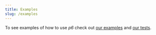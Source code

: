 ```yaml
---
title: Examples
slug: /examples
---
```


To see examples of how to use *p6* check out [our examples](https://github.com/JulesFouchy/p6-docs/tree/main/examples) and [our tests](https://github.com/JulesFouchy/p6-docs/tree/main/tests).